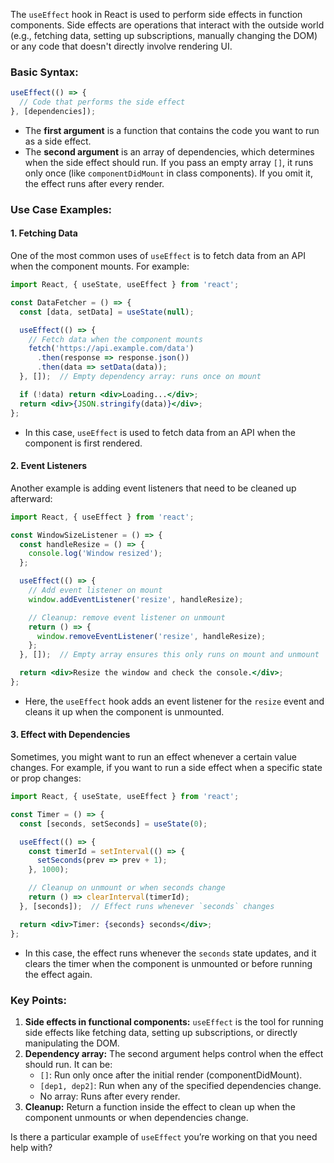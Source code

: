 The `useEffect` hook in React is used to perform side effects in function components. Side effects are operations that interact with the outside world (e.g., fetching data, setting up subscriptions, manually changing the DOM) or any code that doesn't directly involve rendering UI.

### Basic Syntax:
```jsx
useEffect(() => {
  // Code that performs the side effect
}, [dependencies]);
```

- The **first argument** is a function that contains the code you want to run as a side effect.
- The **second argument** is an array of dependencies, which determines when the side effect should run. If you pass an empty array `[]`, it runs only once (like `componentDidMount` in class components). If you omit it, the effect runs after every render.

### Use Case Examples:

#### 1. **Fetching Data**
One of the most common uses of `useEffect` is to fetch data from an API when the component mounts. For example:

```jsx
import React, { useState, useEffect } from 'react';

const DataFetcher = () => {
  const [data, setData] = useState(null);

  useEffect(() => {
    // Fetch data when the component mounts
    fetch('https://api.example.com/data')
      .then(response => response.json())
      .then(data => setData(data));
  }, []);  // Empty dependency array: runs once on mount

  if (!data) return <div>Loading...</div>;
  return <div>{JSON.stringify(data)}</div>;
};
```
- In this case, `useEffect` is used to fetch data from an API when the component is first rendered.

#### 2. **Event Listeners**
Another example is adding event listeners that need to be cleaned up afterward:

```jsx
import React, { useEffect } from 'react';

const WindowSizeListener = () => {
  const handleResize = () => {
    console.log('Window resized');
  };

  useEffect(() => {
    // Add event listener on mount
    window.addEventListener('resize', handleResize);

    // Cleanup: remove event listener on unmount
    return () => {
      window.removeEventListener('resize', handleResize);
    };
  }, []);  // Empty array ensures this only runs on mount and unmount

  return <div>Resize the window and check the console.</div>;
};
```
- Here, the `useEffect` hook adds an event listener for the `resize` event and cleans it up when the component is unmounted.

#### 3. **Effect with Dependencies**
Sometimes, you might want to run an effect whenever a certain value changes. For example, if you want to run a side effect when a specific state or prop changes:

```jsx
import React, { useState, useEffect } from 'react';

const Timer = () => {
  const [seconds, setSeconds] = useState(0);

  useEffect(() => {
    const timerId = setInterval(() => {
      setSeconds(prev => prev + 1);
    }, 1000);

    // Cleanup on unmount or when seconds change
    return () => clearInterval(timerId);
  }, [seconds]);  // Effect runs whenever `seconds` changes

  return <div>Timer: {seconds} seconds</div>;
};
```
- In this case, the effect runs whenever the `seconds` state updates, and it clears the timer when the component is unmounted or before running the effect again.

### Key Points:
1. **Side effects in functional components:** `useEffect` is the tool for running side effects like fetching data, setting up subscriptions, or directly manipulating the DOM.
2. **Dependency array:** The second argument helps control when the effect should run. It can be:
   - `[]`: Run only once after the initial render (componentDidMount).
   - `[dep1, dep2]`: Run when any of the specified dependencies change.
   - No array: Runs after every render.
3. **Cleanup:** Return a function inside the effect to clean up when the component unmounts or when dependencies change.

Is there a particular example of `useEffect` you’re working on that you need help with?